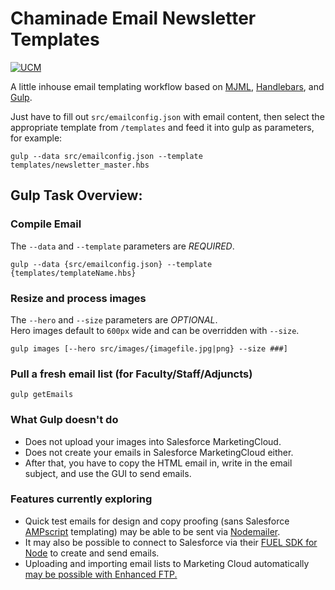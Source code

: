 # Chaminade Email Newsletter Templates
[![UCM](https://img.shields.io/badge/Department-UCM-blue.svg)](https://www.chaminade.edu)  

A little inhouse email templating workflow based on [MJML](https://mjml.io/), [Handlebars](http://handlebarsjs.com/), and [Gulp](http://gulpjs.com/).

Just have to fill out `src/emailconfig.json` with email content, then select the appropriate template from `/templates` and feed it into gulp as parameters, for example: 
  ```
  gulp --data src/emailconfig.json --template templates/newsletter_master.hbs
  ```

## Gulp Task Overview:

### Compile Email  
The `--data` and `--template` parameters are _REQUIRED_.
  ```
  gulp --data {src/emailconfig.json} --template {templates/templateName.hbs}
  ```

### Resize and process images  
The `--hero` and `--size` parameters are _OPTIONAL_.  
Hero images default to `600px` wide and can be overridden with `--size`.
  ```
  gulp images [--hero src/images/{imagefile.jpg|png} --size ###]
  ```

### Pull a fresh email list (for Faculty/Staff/Adjuncts)
  ```
  gulp getEmails
  ```

### What Gulp doesn't do  
- Does not upload your images into Salesforce MarketingCloud.
- Does not create your emails in Salesforce MarketingCloud either.
- After that, you have to copy the HTML email in, write in the email subject, and use the GUI to send emails.

### Features currently exploring
- Quick test emails for design and copy proofing (sans Salesforce [AMPscript](https://help.marketingcloud.com/en/documentation/ampscript/ampscript_syntax_guide/) templating) may be able to be sent via [Nodemailer](https://nodemailer.com/). 
- It may also be possible to connect to Salesforce via their [FUEL SDK for Node](https://github.com/salesforce-marketingcloud/FuelSDK-Node) to create and send emails.
- Uploading and importing email lists to Marketing Cloud automatically [may be possible with Enhanced FTP.](http://www.degdigital.com/insights/exacttarget-training-automate-importing/)